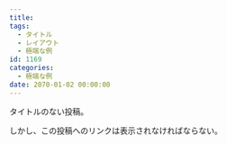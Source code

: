 ```yaml
---
title:
tags:
  - タイトル
  - レイアウト
  - 極端な例
id: 1169
categories:
  - 極端な例
date: 2070-01-02 00:00:00
---
```


タイトルのない投稿。

しかし、この投稿へのリンクは表示されなければならない。
